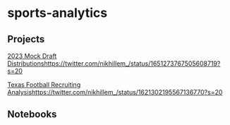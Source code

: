 # sports-analytics

## Projects
[2023 Mock Draft Distributions](https://twitter.com/nikhillem_/status/1651273767505608719?s=20)https://twitter.com/nikhillem_/status/1651273767505608719?s=20

[Texas Football Recruiting Analysis](https://twitter.com/nikhillem_/status/1621302195567136770?s=20)https://twitter.com/nikhillem_/status/1621302195567136770?s=20

## Notebooks

